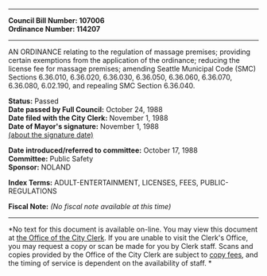 * * * * *  
  
**Council Bill Number: [](#h0)[](#h2)107006**   
**Ordinance Number: 114207**  
  
* * * * *  
  
AN ORDINANCE relating to the regulation of massage premises; providing certain exemptions from the application of the ordinance; reducing the license fee for massage premises; amending Seattle Municipal Code (SMC) Sections 6.36.010, 6.36.020, 6.36.030, 6.36.050, 6.36.060, 6.36.070, 6.36.080, 6.02.190, and repealing SMC Section 6.36.040.  
  
**Status:** Passed   
**Date passed by Full Council:** October 24, 1988   
**Date filed with the City Clerk:** November 1, 1988   
**Date of Mayor's signature:** November 1, 1988   
[(about the signature date)](/~public/approvaldate.htm)   
  
  
**Date introduced/referred to committee:** October 17, 1988   
**Committee:** Public Safety   
**Sponsor:** NOLAND   
  
**Index Terms:** ADULT-ENTERTAINMENT, LICENSES, FEES, PUBLIC-REGULATIONS  
  
**Fiscal Note:** *(No fiscal note available at this time)*  
  
* * * * *  
  
*No text for this document is available on-line. You may view this document at [the Office of the City Clerk](http://www.seattle.gov/leg/clerk/contactUs.htm). If you are unable to visit the Clerk's Office, you may request a copy or scan be made for you by Clerk staff. Scans and copies provided by the Office of the City Clerk are subject to [copy fees](http://clerk.seattle.gov/~public/clerkfees.htm), and the timing of service is dependent on the availability of staff. *  
  
  
